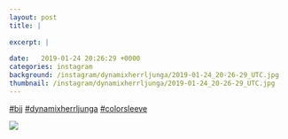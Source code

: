 ```yaml
---
layout: post
title: |
  
excerpt: |
    
date:   2019-01-24 20:26:29 +0000
categories: instagram
background: /instagram/dynamixherrljunga/2019-01-24_20-26-29_UTC.jpg
thumbnail: /instagram/dynamixherrljunga/2019-01-24_20-26-29_UTC.jpg
---
```

[#bjj](https://www.instagram.com/explore/tags/bjj/) [#dynamixherrljunga](https://www.instagram.com/explore/tags/dynamixherrljunga/) [#colorsleeve](https://www.instagram.com/explore/tags/colorsleeve/)



<img src='/www-dynamix-herrljunga/instagram/dynamixherrljunga/2019-01-24_20-26-29_UTC.jpg' class='img-fluid' />
